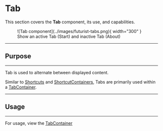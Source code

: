 # Tab
This section covers the **Tab** component, its use, and capabilities.

<figure markdown="span">
  ![Tab component](../images/futurist-tabs.png){ width="300" }
  <figcaption>Show an active Tab (Start) and inactive Tab (About)</figcaption>
</figure>

***
## Purpose
***
Tab is used to alternate between displayed content.

Similar to [Shortcuts](shortcut.md) and [ShortcutContainers](shortcutcontainer.md), 
Tabs are primarily used within a [TabContainer](tabcontainer.md).

***
## Usage
***

For usage, view the [TabContainer](tabcontainer.md)